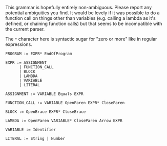 This grammar is hopefully entirely non-ambiguous. Please report any potential ambiguities you find. It would be lovely if it was possible to do a function call on things other than variables (e.g. calling a lambda as it's defined, or chaining function calls) but that seems to be incompatible with the current parser.

The `*` character here is syntactic sugar for "zero or more" like in regular expressions.

```
PROGRAM := EXPR* EndOfProgram

EXPR := ASSIGNMENT
      | FUNCTION_CALL
      | BLOCK
      | LAMBDA
      | VARIABLE
      | LITERAL

ASSIGNMENT := VARIABLE Equals EXPR

FUNCTION_CALL := VARIABLE OpenParen EXPR* CloseParen

BLOCK := OpenBrace EXPR* CloseBrace

LAMBDA := OpenParen VARIABLE* CloseParen Arrow EXPR

VARIABLE := Identifier

LITERAL := String | Number
```
